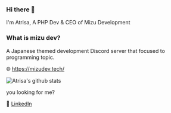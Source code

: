 ### Hi there 👋
I'm Atrisa, A PHP Dev & CEO of Mizu Development


### What is mizu dev?
A Japanese themed development Discord server that focused to programming topic.


🌐 https://mizudev.tech/


![Atrisa's github stats](https://github-readme-stats.vercel.app/api?username=cookie1599&show_icons=true&theme=cobalt)


you looking for me?


📩 [LinkedIn](https://linkedin.com/in/cookie1599/)

<!--
**cookie1599/cookie1599** is a ✨ _special_ ✨ repository because its `README.md` (this file) appears on your GitHub profile.

Here are some ideas to get you started:

- 🔭 I’m currently working on ...
- 🌱 I’m currently learning ...
- 👯 I’m looking to collaborate on ...
- 🤔 I’m looking for help with ...
- 💬 Ask me about ...
- 📫 How to reach me: ...
- 😄 Pronouns: ...
- ⚡ Fun fact: ...
-->

